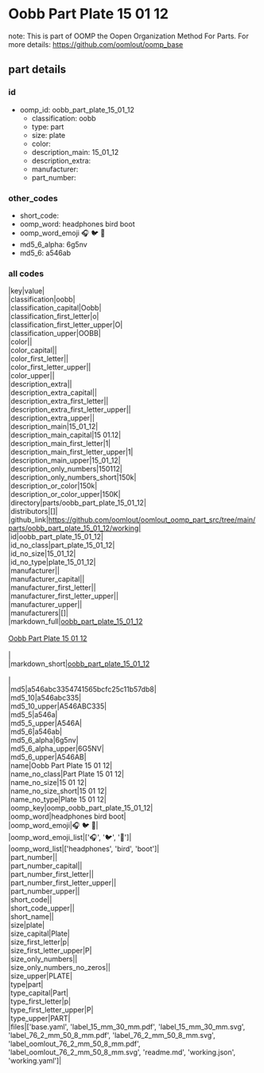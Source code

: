 # Oobb Part Plate 15 01 12  

note: This is part of OOMP the Oopen Organization Method For Parts. For more details: https://github.com/oomlout/oomp_base

##  part details





### id
* oomp_id: oobb_part_plate_15_01_12
  * classification: oobb
  * type: part
  * size: plate
  * color: 
  * description_main: 15_01_12
  * description_extra: 
  * manufacturer: 
  * part_number: 

### other_codes
* short_code: 
* oomp_word: headphones bird boot
* oomp_word_emoji :headphones: :bird: :boot:
* md5_6_alpha: 6g5nv
* md5_6: a546ab

### all codes 
|key|value|  
|classification|oobb|  
|classification_capital|Oobb|  
|classification_first_letter|o|  
|classification_first_letter_upper|O|  
|classification_upper|OOBB|  
|color||  
|color_capital||  
|color_first_letter||  
|color_first_letter_upper||  
|color_upper||  
|description_extra||  
|description_extra_capital||  
|description_extra_first_letter||  
|description_extra_first_letter_upper||  
|description_extra_upper||  
|description_main|15_01_12|  
|description_main_capital|15 01.12|  
|description_main_first_letter|1|  
|description_main_first_letter_upper|1|  
|description_main_upper|15_01_12|  
|description_only_numbers|150112|  
|description_only_numbers_short|150k|  
|description_or_color|150k|  
|description_or_color_upper|150K|  
|directory|parts/oobb_part_plate_15_01_12|  
|distributors|[]|  
|github_link|https://github.com/oomlout/oomlout_oomp_part_src/tree/main/parts/oobb_part_plate_15_01_12/working|  
|id|oobb_part_plate_15_01_12|  
|id_no_class|part_plate_15_01_12|  
|id_no_size|15_01_12|  
|id_no_type|plate_15_01_12|  
|manufacturer||  
|manufacturer_capital||  
|manufacturer_first_letter||  
|manufacturer_first_letter_upper||  
|manufacturer_upper||  
|manufacturers|[]|  
|markdown_full|[oobb_part_plate_15_01_12](https://github.com/oomlout/oomlout_oomp_part_src/tree/main/parts/oobb_part_plate_15_01_12/working)<br>[](https://github.com/oomlout/oomlout_oomp_part_src/tree/main/parts/oobb_part_plate_15_01_12/working)<br>[Oobb Part Plate 15 01 12](https://github.com/oomlout/oomlout_oomp_part_src/tree/main/parts/oobb_part_plate_15_01_12/working)<br><br>|  
|markdown_short|[oobb_part_plate_15_01_12](https://github.com/oomlout/oomlout_oomp_part_src/tree/main/parts/oobb_part_plate_15_01_12/working)<br><br>|  
|md5|a546abc3354741565bcfc25c11b57db8|  
|md5_10|a546abc335|  
|md5_10_upper|A546ABC335|  
|md5_5|a546a|  
|md5_5_upper|A546A|  
|md5_6|a546ab|  
|md5_6_alpha|6g5nv|  
|md5_6_alpha_upper|6G5NV|  
|md5_6_upper|A546AB|  
|name|Oobb Part Plate 15 01 12|  
|name_no_class|Part Plate 15 01 12|  
|name_no_size|15 01 12|  
|name_no_size_short|15 01 12|  
|name_no_type|Plate 15 01 12|  
|oomp_key|oomp_oobb_part_plate_15_01_12|  
|oomp_word|headphones bird boot|  
|oomp_word_emoji|:headphones: :bird: :boot:|  
|oomp_word_emoji_list|[':headphones:', ':bird:', ':boot:']|  
|oomp_word_list|['headphones', 'bird', 'boot']|  
|part_number||  
|part_number_capital||  
|part_number_first_letter||  
|part_number_first_letter_upper||  
|part_number_upper||  
|short_code||  
|short_code_upper||  
|short_name||  
|size|plate|  
|size_capital|Plate|  
|size_first_letter|p|  
|size_first_letter_upper|P|  
|size_only_numbers||  
|size_only_numbers_no_zeros||  
|size_upper|PLATE|  
|type|part|  
|type_capital|Part|  
|type_first_letter|p|  
|type_first_letter_upper|P|  
|type_upper|PART|  
|files|['base.yaml', 'label_15_mm_30_mm.pdf', 'label_15_mm_30_mm.svg', 'label_76_2_mm_50_8_mm.pdf', 'label_76_2_mm_50_8_mm.svg', 'label_oomlout_76_2_mm_50_8_mm.pdf', 'label_oomlout_76_2_mm_50_8_mm.svg', 'readme.md', 'working.json', 'working.yaml']|  
